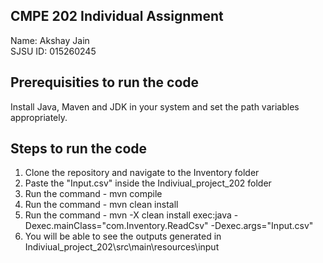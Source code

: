 

## CMPE 202 Individual Assignment
Name: Akshay  Jain <br/>
SJSU ID: 015260245

## Prerequisities to run the code <br/>

Install  Java, Maven and JDK  in your system and set the path variables appropriately.

## Steps to run the code

1. Clone the repository and navigate to the Inventory folder <br/>
2. Paste the "Input.csv" inside the Indiviual_project_202 folder
3. Run the command - mvn compile <br/>
4. Run the command - mvn clean install <br/>
5. Run the command - mvn -X clean install exec:java -Dexec.mainClass="com.Inventory.ReadCsv" -Dexec.args="Input.csv"
6. You will be able to see the outputs generated in Indiviual_project_202\src\main\resources\input
